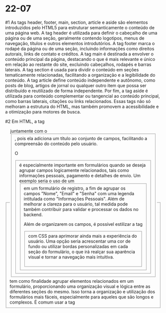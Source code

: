 # 22-07

#1
As tags header, footer, main, section, article e aside são elementos introduzidos pelo HTML5 para estruturar semanticamente o conteúdo de uma página web. A tag header é utilizada para definir o cabeçalho de uma página ou de uma seção, geralmente contendo logotipos, menus de navegação, títulos e outros elementos introdutórios. A tag footer marca o rodapé da página ou de uma seção, incluindo informações como direitos autorais, links de contato e créditos. A tag main é destinada a envolver o conteúdo principal da página, destacando o que é mais relevante e único em relação ao restante do site, excluindo cabeçalhos, rodapés e barras laterais. A tag section é usada para dividir o conteúdo em seções tematicamente relacionadas, facilitando a organização e a legibilidade do conteúdo. A tag article define conteúdo independente e autônomo, como posts de blog, artigos de jornal ou qualquer outro item que possa ser distribuído e reutilizado de forma independente. Por fim, a tag aside é utilizada para conteúdo complementar ou tangencial ao conteúdo principal, como barras laterais, citações ou links relacionados. Essas tags não só melhoram a estrutura do HTML, mas também promovem a acessibilidade e a otimização para motores de busca.

#2
Em HTML, a tag <fieldset> tem como finalidade agrupar elementos relacionados em um formulário, proporcionando uma organização visual e lógica entre as diferentes seções do mesmo. Isso torna a organização e utilização dos formulários mais fáceis, especialmente para aqueles que são longos e complexos. É comum usar a tag <legend> juntamente com o <fieldset>, pois ela adiciona um título ao conjunto de campos, facilitando a compreensão do conteúdo pelo usuário. 
 
 O <fieldset> é especialmente importante em formulários quando se deseja agrupar campos logicamente relacionados, tais como informações pessoais, pagamento e detalhes de envio. Um exemplo seria o uso de um <fieldset> em um formulário de registro, a fim de agrupar os campos "Nome", "Email" e "Senha" com uma legenda intitulada como "Informações Pessoais". Além de melhorar a clareza para o usuário, tal medida pode também contribuir para validar e processar os dados no backend. 
 
 Além de organizarem os campos, é possível estilizar a tag <fieldset> com CSS para aprimorar ainda mais a experiência do usuário. Uma opção seria acrescentar uma cor de fundo ou utilizar bordas personalizadas em cada seção do formulário, o que irá realçar sua aparência visual e tornar a navegação mais intuitiva.
